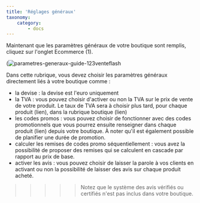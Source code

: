 ```yaml
---
title: 'Réglages généraux'
taxonomy:
    category:
        - docs
---
```


Maintenant que les paramètres généraux de votre boutique sont remplis, cliquez sur l'onglet Ecommerce (1). 

(![parametres-generaux-guide-123venteflash](media/15961817825641/parametres-generaux-guide-123venteflash.png)

Dans cette rubrique, vous devez choisir les paramètres généraux directement liés à votre boutique comme : 

* la devise : la devise est l'euro uniquement
* la TVA : vous pouvez choisir d'activer ou non la TVA sur le prix de vente de votre produit. Le taux de TVA sera à choisir plus tard, pour chaque produit (lien), dans la rubrique boutique (lien)
* les codes promos : vous pouvez choisir de fonctionner avec des codes promotionnels que vous pourrez ensuite renseigner dans chaque produit (lien) depuis votre boutique. À noter qu'il est également possible de planifier une durée de promotion.
* calculer les remises de codes promo séquentiellement : vous avez la possibilité de proposer des remises qui se calculent en cascade par rapport au prix de base.  
* activer les avis : vous pouvez choisir de laisser la parole à vos clients en activant ou non la possibilité de laisser des avis sur chaque produit acheté. 

>>>>> Notez que le système des avis vérifiés ou certifiés n'est pas inclus dans votre boutique. 